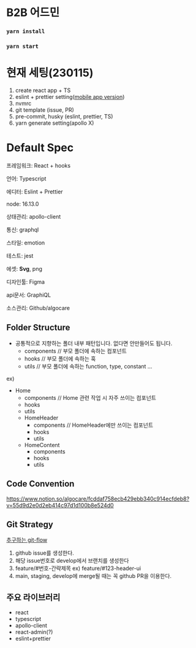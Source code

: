 # B2B 어드민

### `yarn install`

### `yarn start`

# 현재 세팅(230115)

1. create react app + TS
2. eslint + prettier setting([mobile app version](https://github.com/algo-care/algocare-app/pull/1453))
3. nvmrc
4. git template (issue, PR)
5. pre-commit, husky (eslint, prettier, TS)
6. yarn generate setting(apollo X)

# Default Spec

프레임워크: React + hooks

언어: Typescript

에디터: Eslint + Prettier

node: 16.13.0

상태관리: apollo-client

통신: graphql

스타일: emotion

테스트: jest

에셋: **Svg**, png

디자인툴: Figma

api문서: GraphiQL

소스관리: Github/algocare

## Folder Structure

- 공통적으로 지향하는 폴더 내부 패턴입니다. 없다면 안만들어도 됩니다.
  - components // 부모 폴더에 속하는 컴포넌트
  - hooks // 부모 폴더에 속하는 훅
  - utils // 부모 폴더에 속하는 function, type, constant ...

ex)

- Home
  - components // Home 관련 작업 시 자주 쓰이는 컴포넌트
  - hooks
  - utils
  - HomeHeader
    - components // HomeHeader에만 쓰이는 컴포넌트
    - hooks
    - utils
  - HomeContent
    - components
    - hooks
    - utils

## Code Convention

https://www.notion.so/algocare/fcddaf758ecb429ebb340c914ecfdeb8?v=55d9d2e0d2eb414c97d1d100b8e524d0

## Git Strategy

[추구하는 git-flow](https://techblog.woowahan.com/2553/)

1. github issue를 생성한다.
2. 해당 issue번호로 develop에서 브랜치를 생성한다
3. feature/#번호-간략제목 ex) feature/#123-header-ui
4. main, staging, develop에 merge될 때는 꼭 github PR을 이용한다.

## 주요 라이브러리

- react
- typescript
- apollo-client
- react-admin(?)
- eslint+prettier
